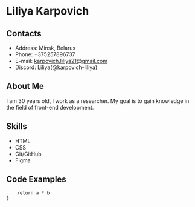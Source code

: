 # Liliya Karpovich

## Contacts
* Address: Minsk, Belarus
* Phone: +375257896737
* E-mail: karpovich.liliya21@gmail.com
* Discord: Liliya(@karpovich-liliya)

## About Me
I am 30 years old, I work as a researcher. My goal is to gain knowledge in the field of front-end development.

## Skills
* HTML
* CSS
* Git/GitHub
* Figma

## Code Examples
``` function multiply(a, b){
    return a * b
} 
```
